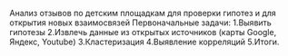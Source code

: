 Анализ отзывов по детским площадкам для проверки гипотез и для открытия новых взаимосвязей
Первоначальные задачи:
1.Выявить гипотезы
2.Извлечь данные из открытых источников (карты Google, Яндекс, Youtube)
3.Кластеризация 
4.Выявление корреляций
5.Итоги.
